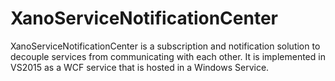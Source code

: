 # XanoServiceNotificationCenter
XanoServiceNotificationCenter is a subscription and notification solution to decouple services from communicating with each other. It is implemented in VS2015 as a WCF service that is hosted in a Windows Service. 

